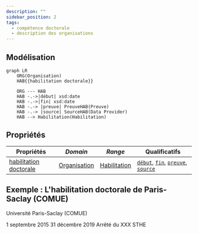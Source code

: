 ```yaml
---
description: ""
sidebar_position: 2
tags:
  - compétence doctorale
  - description des organisations
---
```


## Modélisation

```mermaid
graph LR
    ORG(Organisation) 
    HAB{{habilitation doctorale}}
    
    ORG --- HAB
    HAB -.->|début| xsd:date
    HAB -.->|fin| xsd:date
    HAB -.-> |preuve| PreuveHAB(Preuve)
    HAB -.-> |source| SourceHAB(Data Provider)
    HAB --> Habilitation(Habilitation)
```

## Propriétés


| **Propriétés**                                                                      | ***Domain***                                              | ***Range***                                                | **Qualificatifs**                                                                                                                                                                                          |
| ----------------------------------------------------------------------------------- | --------------------------------------------------------- | ---------------------------------------------------------- | ---------------------------------------------------------------------------------------------------------------------------------------------------------------------------------------------------------- |
| [habilitation doctorale](/movies-doc/Ontologie/Propriétés/habilitation%20doctorale) | [Organisation](/movies-doc/Ontologie/Classe/Organisation) | [Habilitation](/movies-doc/Ontologie/Classes/Habilitation) | [`début`](/movies-doc/Ontologie/Propriétés/début), [`fin`](/movies-doc/Ontologie/Propriétés/fin), [`preuve`](/movies-doc/Ontologie/Propriétés/preuve), [`source`](/movies-doc/Ontologie/Propriétés/source) |


## Exemple : L'habilitation doctorale de Paris-Saclay (COMUE)

Université Paris-Saclay (COMUE)

<Claim property="habilitation doctorale">
    <Statement value="Habilitation doctorale">
        <Qualifier property="début">1 septembre 2015</Qualifier>
        <Qualifier property="fin">31 décembre 2019</Qualifier>
        <Qualifier property="preuve">Arrêté du XXX</Qualifier>
        <References>
            <Reference>
                <ReferenceElement property="source">STHE</ReferenceElement>
            </Reference>
        </References>
    </Statement>
</Claim>
